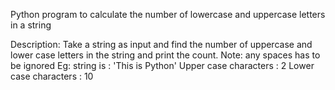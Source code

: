 Python program to calculate the number of lowercase and uppercase letters in a string

Description:
Take a string as input and find the number of uppercase and lower case letters in the string and print the count.
Note: any spaces has to be ignored
Eg: string is : 'This is Python'
Upper case characters : 2
Lower case characters : 10
